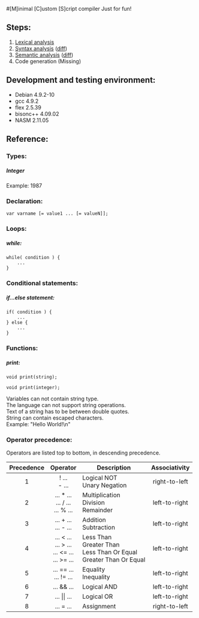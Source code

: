 #[M]inimal [C]ustom [S]cript compiler
Just for fun!

## Steps:
1. [Lexical analysis](../../releases/tag/v0.1)
2. [Syntax analysis](../../releases/tag/v0.2) ([diff](../../compare/v0.1...v0.2))
3. [Semantic analysis](../../releases/tag/v0.3) ([diff](../../compare/v0.2...v0.3))
4. Code generation (Missing)

## Development and testing environment:
* Debian 4.9.2-10
* gcc 4.9.2
* flex 2.5.39
* bisonc++ 4.09.02
* NASM 2.11.05

## Reference:
### Types:
##### Integer

Example: 1987

### Declaration:

```
var varname [= value1 ... [= valueN]];
```

### Loops:
##### while:

```
while( condition ) {
    ...
}
```

### Conditional statements:
##### if...else statement:

```
if( condition ) {
    ...
} else {
    ...
}
```

### Functions:
##### print:

```
void print(string);

void print(integer);
```

Variables can not contain string type. <br />
The language can not support string operations. <br />
Text of a string has to be between double quotes. <br />
String can contain escaped characters. <br />
Example: "Hello World!\n"

### Operator precedence:

Operators are listed top to bottom, in descending precedence.

| Precedence  | Operator            | Description | Associativity |
| :---------: | :-----------------: | ------------- | :-------------: |
| 1 | ! ... <BR> - ... | Logical NOT <BR> Unary Negation | right-to-left |
| 2 | ... * ... <BR> ... / ... <BR> ... % ... | Multiplication <BR> Division <BR> Remainder | left-to-right |
| 3 | ... + ... <BR> ... - ... | Addition <BR> Subtraction | left-to-right |
| 4 | ... < ... <BR> ... > ... <BR> ... <= ... <BR> ... >= ... | Less Than <BR> Greater Than <BR> Less Than Or Equal <BR> Greater Than Or Equal | left-to-right |
| 5 | ... == ... <BR> ... != ... | Equality <BR> Inequality | left-to-right |
| 6 | ... && ... | Logical AND | left-to-right |
| 7 | ... \|\| ... | Logical OR | left-to-right |
| 8 | ... = ... | Assignment | right-to-left |

